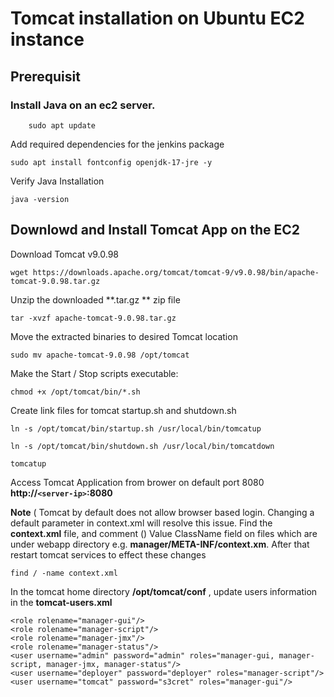 #

#   Tomcat installation on Ubuntu EC2 instance

## Prerequisit

### Install Java on an ec2 server. 

        sudo apt update

Add required dependencies for the jenkins package

    sudo apt install fontconfig openjdk-17-jre -y

Verify Java Installation 

    java -version 



## Downlowd and Install Tomcat App on the EC2

Download Tomcat v9.0.98 

    wget https://downloads.apache.org/tomcat/tomcat-9/v9.0.98/bin/apache-tomcat-9.0.98.tar.gz

Unzip the downloaded **.tar.gz ** zip file 

    tar -xvzf apache-tomcat-9.0.98.tar.gz

Move the extracted  binaries to desired Tomcat location

    sudo mv apache-tomcat-9.0.98 /opt/tomcat

Make the  Start / Stop scripts executable:

    chmod +x /opt/tomcat/bin/*.sh


Create link files for tomcat startup.sh and shutdown.sh

    ln -s /opt/tomcat/bin/startup.sh /usr/local/bin/tomcatup

    ln -s /opt/tomcat/bin/shutdown.sh /usr/local/bin/tomcatdown

    tomcatup


Access Tomcat Application from brower on default port 8080  **http://`<server-ip>`:8080**


**Note** (
Tomcat by default does not allow browser based login. Changing a default parameter in context.xml will resolve this issue. 
Find the **context.xml** file, and comment () Value ClassName field on files which are under webapp directory e.g. **manager/META-INF/context.xm**. 
After that restart tomcat services to effect these changes

    find / -name context.xml



In the tomcat home directory **/opt/tomcat/conf** , update users information in the **tomcat-users.xml**

    <role rolename="manager-gui"/>
	<role rolename="manager-script"/>
	<role rolename="manager-jmx"/>
	<role rolename="manager-status"/>
	<user username="admin" password="admin" roles="manager-gui, manager-script, manager-jmx, manager-status"/>
	<user username="deployer" password="deployer" roles="manager-script"/>
	<user username="tomcat" password="s3cret" roles="manager-gui"/>
